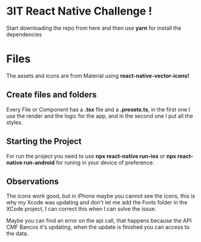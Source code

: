 # 3IT React Native Challenge !

Start downloading the repo from here and then use **yarn** for install the dependencies

# Files

The assets and icons are from Material using **react-native-vector-icons!**

## Create files and folders

Every File or Component has a **.tsx** file and a **.presets.ts**, in the first one I use the render and the logic for the app, and in the second one I put all the styles.

## Starting the Project

For run the project you need to use **npx react-native run-ios** or **npx react-native run-android** for runing in your device of preference.

## Observations

The icons work good, but in iPhone maybe you cannot see the icons, this is why my Xcode was updating and don't let me add the Fonts folder in the XCode project, I can correct this when I can solve the issue.

Maybe you can find an error on the api call, that happens because the API CMF Bancos it's updating, when the update is finished you can access to the data.
